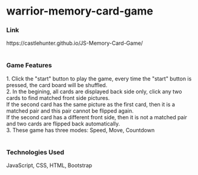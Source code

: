 # warrior-memory-card-game

<h3>Link</h3>
https://castlehunter.github.io/JS-Memory-Card-Game/<br>
<br>
  <h3>Game Features</h3>
1. Click the "start" button to play the game, every time the "start" button is pressed, the card board will be shuffled.<br>
2. In the begining, all cards are displayed back side only, click any two cards to find matched front side pictures. <br>
If the second card has the same picture as the first card, then it is a matched pair and this pair cannot be flipped again.<br> 
If the second card has a different front side, then it is not a matched pair and two cards are flipped back automatically.<br>
3. These game has three modes: Speed, Move, Countdown<br>
<br>
<h3>Technologies Used</h3>
JavaScript, CSS, HTML, Bootstrap
